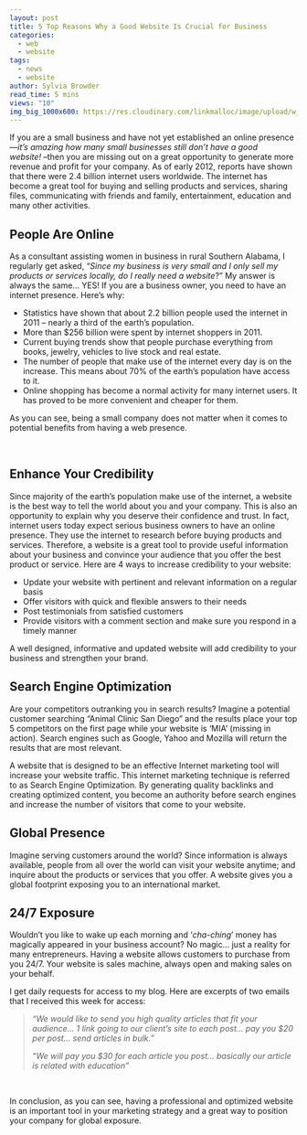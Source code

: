 ```yaml
---
layout: post
title: 5 Top Reasons Why a Good Website Is Crucial for Business
categories:
  - web
  - website
tags:
  - news
  - website
author: Sylvia Browder
read_time: 5 mins
views: "10"
img_big_1000x600: https://res.cloudinary.com/linkmalloc/image/upload/w_1000,h_600,c_fit/v1610511712/8_ekzpyf.png
---
```

If you are a small business and have not yet established an online presence —*it’s amazing how many small businesses still don’t have a good website!* –then you are missing out on a great opportunity to generate more revenue and profit for your company. As of early 2012, reports have shown that there were 2.4 billion internet users worldwide. The internet has become a great tool for buying and selling products and services, sharing files, communicating with friends and family, entertainment, education and many other activities.

## **People Are Online**

As a consultant assisting women in business in rural Southern Alabama, I regularly get asked, “*Since my business is very small and I only sell my products or services locally, do I really need a website*?” My answer is always the same… YES! If you are a business owner, you need to have an internet presence. Here’s why:

* Statistics have shown that about 2.2 billion people used the internet in 2011 – nearly a third of the earth’s population.
* More than $256 billion were spent by internet shoppers in 2011.
* Current buying trends show that people purchase everything from books, jewelry, vehicles to live stock and real estate.
* The number of people that make use of the internet every day is on the increase. This means about 70% of the earth’s population have access to it.
* Online shopping has become a normal activity for many internet users. It has proved to be more convenient and cheaper for them.

As you can see, being a small company does not matter when it comes to potential benefits from having a web presence.

 

## **Enhance Your Credibility**

Since majority of the earth’s population make use of the internet, a website is the best way to tell the world about you and your company. This is also an opportunity to explain why you deserve their confidence and trust. In fact, internet users today expect serious business owners to have an online presence. They use the internet to research before buying products and services. Therefore, a website is a great tool to provide useful information about your business and convince your audience that you offer the best product or service. Here are 4 ways to increase credibility to your website:

* Update your website with pertinent and relevant information on a regular basis
* Offer visitors with quick and flexible answers to their needs
* Post testimonials from satisfied customers
* Provide visitors with a comment section and make sure you respond in a timely manner

A well designed, informative and updated website will add credibility to your business and strengthen your brand.

## **Search Engine Optimization**

Are your competitors outranking you in search results? Imagine a potential customer searching “Animal Clinic San Diego” and the results place your top 5 competitors on the first page while your website is ‘MIA’ (missing in action). Search engines such as Google, Yahoo and Mozilla will return the results that are most relevant.

A website that is designed to be an effective Internet marketing tool will increase your website traffic. This internet marketing technique is referred to as Search Engine Optimization. By generating quality backlinks and creating optimized content, you become an authority before search engines and increase the number of visitors that come to your website.



## **Global Presence**

Imagine serving customers around the world? Since information is always available, people from all over the world can visit your website anytime; and inquire about the products or services that you offer. A website gives you a global footprint exposing you to an international market.

## **24/7 Exposure**

Wouldn’t you like to wake up each morning and ‘*cha-ching*’ money has magically appeared in your business account? No magic… just a reality for many entrepreneurs. Having a website allows customers to purchase from you 24/7. Your website is sales machine, always open and making sales on your behalf.

I get daily requests for access to my blog. Here are excerpts of two emails that I received this week for access:

> *“We would like to send you high quality articles that fit your audience… 1 link going to our client’s site to each post… pay you $20 per post… send articles in bulk.”*
>
> *“We will pay you $30 for each article you post… basically our article is related with education”*

 

In conclusion, as you can see, having a professional and optimized website is an important tool in your marketing strategy and a great way to position your company for global exposure.